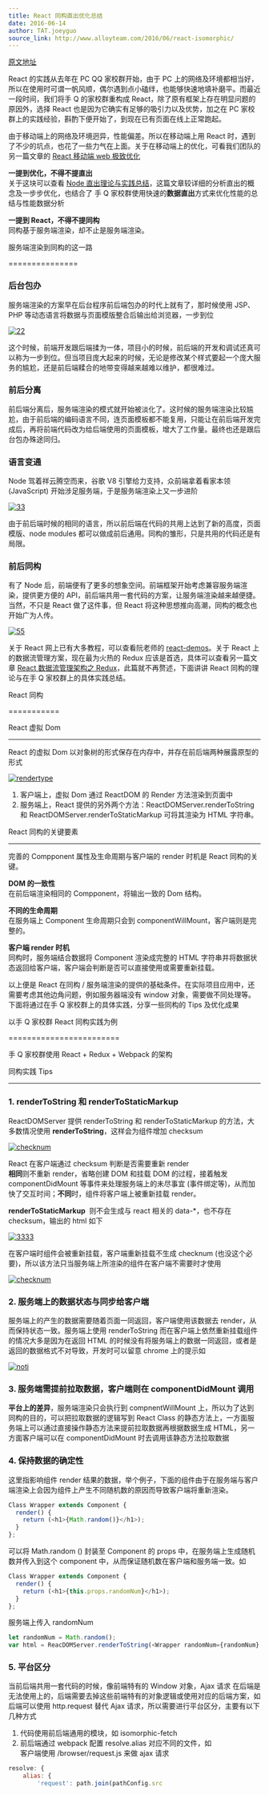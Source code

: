 ```yaml
---
title: React 同构直出优化总结
date: 2016-06-14
author: TAT.joeyguo
source_link: http://www.alloyteam.com/2016/06/react-isomorphic/
---
```


<!-- {% raw %} - for jekyll -->

[原文地址](https://github.com/joeyguo/blog/issues/9)

React 的实践从去年在 PC QQ 家校群开始，由于 PC 上的网络及环境都相当好，所以在使用时可谓一帆风顺，偶尔遇到点小磕绊，也能够快速地填补磨平。而最近一段时间，我们将手 Q 的家校群重构成 React，除了原有框架上存在明显问题的原因外，选择 React 也是因为它确实有足够的吸引力以及优势，加之在 PC 家校群上的实践经验，斟酌下便开始了，到现在已有页面在线上正常跑起。

由于移动端上的网络及环境迥异，性能偏差。所以在移动端上用 React 时，遇到了不少的坑点，也花了一些力气在上面。关于在移动端上的优化，可看我们团队的另一篇文章的 [React 移动端 web 极致优化](http://www.alloyteam.com/2016/05/react-mobile-web-optimization/)

**一提到优化，不得不提直出**  
关于这块可以查看 [Node 直出理论与实践总结](https://github.com/joeyguo/blog/issues/8)，这篇文章较详细的分析直出的概念及一步步优化，也结合了 手 Q 家校群使用快速的**数据直出**方式来优化性能的总结与性能数据分析

**一提到 React，不得不提同构**  
同构基于服务端渲染，却不止是服务端渲染。

服务端渲染到同构的这一路  

===============

### 后台包办

服务端渲染的方案早在后台程序前后端包办的时代上就有了，那时候使用 JSP、PHP 等动态语言将数据与页面模版整合后输出给浏览器，一步到位

[![22](https://cloud.githubusercontent.com/assets/10385585/15822781/7122b71c-2c2a-11e6-946a-bb7912759395.png)](https://cloud.githubusercontent.com/assets/10385585/15822781/7122b71c-2c2a-11e6-946a-bb7912759395.png)

这个时候，前端开发跟后端揉为一体，项目小的时候，前后端的开发和调试还真可以称为一步到位。但当项目庞大起来的时候，无论是修改某个样式要起一个庞大服务的尴尬，还是前后端糅合的地带变得越来越难以维护，都很难过。

### 前后分离

前后端分离后，服务端渲染的模式就开始被淡化了。这时候的服务端渲染比较尴尬，由于前后端的编码语言不同，连页面模板都不能复用，只能让在前后端开发完成后，再将前端代码改为给后端使用的页面模板，增大了工作量。最终也还是跟后台包办殊途同归。

### 语言变通

Node 驾着祥云腾空而来，谷歌 V8 引擎给力支持，众前端拿着看家本领 (JavaScript) 开始涉足服务端，于是服务端渲染上又一步进阶

[![33](https://cloud.githubusercontent.com/assets/10385585/15822809/9658984e-2c2a-11e6-980e-bca200655749.png)](https://cloud.githubusercontent.com/assets/10385585/15822809/9658984e-2c2a-11e6-980e-bca200655749.png)

由于前后端时候的相同的语言，所以前后端在代码的共用上达到了新的高度，页面模版、node modules 都可以做成前后通用。同构的雏形，只是共用的代码还是有局限。

### 前后同构

有了 Node 后，前端便有了更多的想象空间。前端框架开始考虑兼容服务端渲染，提供更方便的 API，前后端共用一套代码的方案，让服务端渲染越来越便捷。当然，不只是 React 做了这件事，但 React 将这种思想推向高潮，同构的概念也开始广为人传。

[![55](https://cloud.githubusercontent.com/assets/10385585/15822951/1f550bc8-2c2b-11e6-9551-d143d5cc1992.png)](https://cloud.githubusercontent.com/assets/10385585/15822951/1f550bc8-2c2b-11e6-9551-d143d5cc1992.png)

关于 React 网上已有大多教程，可以查看阮老师的 [react-demos](https://github.com/ruanyf/react-demos)。关于 React 上的数据流管理方案，现在最为火热的 Redux 应该是首选，具体可以查看另一篇文章 [React 数据流管理架构之 Redux](https://github.com/joeyguo/blog/issues/9)，此篇就不再赘述，下面讲讲 React 同构的理论与在手 Q 家校群上的具体实践总结。

React 同构  

===========

React 虚拟 Dom  

* * *

React 的虚拟 Dom 以对象树的形式保存在内存中，并存在前后端两种展露原型的形式

[![rendertype](https://cloud.githubusercontent.com/assets/10385585/15844706/fc3854be-2c9e-11e6-8de9-2ba5f9e5a9fb.png)](https://cloud.githubusercontent.com/assets/10385585/15844706/fc3854be-2c9e-11e6-8de9-2ba5f9e5a9fb.png)

1.  客户端上，虚拟 Dom 通过 ReactDOM 的 Render 方法渲染到页面中
2.  服务端上，React 提供的另外两个方法：ReactDOMServer.renderToString 和 ReactDOMServer.renderToStaticMarkup 可将其渲染为 HTML 字符串。

React 同构的关键要素  

* * *

完善的 Compponent 属性及生命周期与客户端的 render 时机是 React 同构的关键。

**DOM 的一致性**  
在前后端渲染相同的 Compponent，将输出一致的 Dom 结构。

**不同的生命周期**  
在服务端上 Component 生命周期只会到 componentWillMount，客户端则是完整的。

**客户端 render 时机**  
同构时，服务端结合数据将 Component 渲染成完整的 HTML 字符串并将数据状态返回给客户端，客户端会判断是否可以直接使用或需要重新挂载。

以上便是 React 在同构 / 服务端渲染的提供的基础条件。在实际项目应用中，还需要考虑其他边角问题，例如服务器端没有 window 对象，需要做不同处理等。下面将通过在手 Q 家校群上的具体实践，分享一些同构的 Tips 及优化成果

以手 Q 家校群 React 同构实践为例  

========================

手 Q 家校群使用 React + Redux + Webpack 的架构

同构实践 Tips  

* * *

### 1. renderToString 和 renderToStaticMarkup

ReactDOMServer 提供 renderToString 和 renderToStaticMarkup 的方法，大多数情况使用 **renderToString**，这样会为组件增加 checksum

[![checknum](https://cloud.githubusercontent.com/assets/10385585/15844528/a8adcc9e-2c9d-11e6-94b9-3bb273f48e53.png)](https://cloud.githubusercontent.com/assets/10385585/15844528/a8adcc9e-2c9d-11e6-94b9-3bb273f48e53.png)

React 在客户端通过 checksum 判断是否需要重新 render  
**相同**则不重新 render，省略创建 DOM 和挂载 DOM 的过程，接着触发 componentDidMount 等事件来处理服务端上的未尽事宜 (事件绑定等)，从而加快了交互时间；**不同**时，组件将客户端上被重新挂载 render。

**renderToStaticMarkup**  则不会生成与 react 相关的 data-\*，也不存在 checksum，输出的 html 如下

[![3333](https://cloud.githubusercontent.com/assets/10385585/15845314/7085895e-2ca4-11e6-97e7-772d817a892c.png)](https://cloud.githubusercontent.com/assets/10385585/15845314/7085895e-2ca4-11e6-97e7-772d817a892c.png)

在客户端时组件会被重新挂载，客户端重新挂载不生成 checknum (也没这个必要)，所以该方法只当服务端上所渲染的组件在客户端不需要时才使用

[![checknum](https://cloud.githubusercontent.com/assets/10385585/15845159/cfc6d0c8-2ca2-11e6-9cbc-45b8318b33dc.png)](https://cloud.githubusercontent.com/assets/10385585/15845159/cfc6d0c8-2ca2-11e6-9cbc-45b8318b33dc.png)

### 2. 服务端上的数据状态与同步给客户端

服务端上的产生的数据需要随着页面一同返回，客户端使用该数据去 render，从而保持状态一致。服务端上使用 renderToString 而在客户端上依然重新挂载组件的情况大多是因为在返回 HTML 的时候没有将服务端上的数据一同返回，或者是返回的数据格式不对导致，开发时可以留意 chrome 上的提示如

[![noti](https://cloud.githubusercontent.com/assets/10385585/15846321/a270a976-2cae-11e6-9044-ec7bdac63e9f.png)](https://cloud.githubusercontent.com/assets/10385585/15846321/a270a976-2cae-11e6-9044-ec7bdac63e9f.png)

### 3. 服务端需提前拉取数据，客户端则在 componentDidMount 调用

**平台上的差异**，服务端渲染只会执行到 compnentWillMount 上，所以为了达到同构的目的，可以把拉取数据的逻辑写到 React Class 的静态方法上，一方面服务端上可以通过直接操作静态方法来提前拉取数据再根据数据生成 HTML，另一方面客户端可以在 componentDidMount 时去调用该静态方法拉取数据

### 4. 保持数据的确定性

这里指影响组件 render 结果的数据，举个例子，下面的组件由于在服务端与客户端渲染上会因为组件上产生不同随机数的原因而导致客户端将重新渲染。

```javascript
Class Wrapper extends Component {
  render() {
    return (<h1>{Math.random()}</h1>);
  }
};
```

可以将 Math.random () 封装至 Component 的 props 中，在服务端上生成随机数并传入到这个 component 中，从而保证随机数在客户端和服务端一致。如

```javascript
Class Wrapper extends Component {
  render() {
    return (<h1>{this.props.randomNum}</h1>);
  }
};
```

服务端上传入 randomNum

```javascript
let randomNum = Math.random();
var html = ReacDOMServer.renderToString(<Wrapper randomNum={randomNum} />);
```

### 5. 平台区分

当前后端共用一套代码的时候，像前端特有的 Window 对象，Ajax 请求 在后端是无法使用上的，后端需要去掉这些前端特有的对象逻辑或使用对应的后端方案，如后端可以使用 http.request 替代 Ajax 请求，所以需要进行平台区分，主要有以下几种方式

1. 代码使用前后端通用的模块，如 isomorphic-fetch  
2. 前后端通过 webpack 配置 resolve.alias 对应不同的文件，如  
客户端使用 /browser/request.js 来做 ajax 请求

```javascript
resolve: {
    alias: {
        'request': path.join(pathConfig.src
```


<!-- {% endraw %} - for jekyll -->